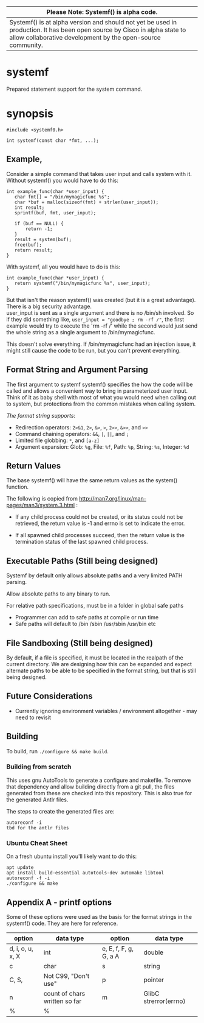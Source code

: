 | Please Note: Systemf() is alpha code. |
| ------------------------------------- |
| Systemf() is at alpha version and should not yet be used in production.  It has been open source by Cisco in alpha state to allow collaborative development by the open-source community. |

# systemf
Prepared statement support for the system command.

# synopsis

    #include <systemf0.h>

    int systemf(const char *fmt, ...);

## Example, 

Consider a simple command that takes user input and calls system with it.  Without systemf() you would have to do this:

```
int example_func(char *user_input) {
   char fmt[] = "/bin/mymagicfunc %s";
   char *buf = malloc(sizeof(fmt) + strlen(user_input));
   int result;
   sprintf(buf, fmt, user_input);

   if (buf == NULL) {
       return -1;
   }
   result = system(buf);
   free(buf);
   return result;
}
```
With systemf, all you would have to do is this:
```
int example_func(char *user_input) {
   return systemf("/bin/mymagicfunc %s", user_input);
}
```

But that isn't the reason systemf() was created (but it is a great advantage).  There is a big security advantage.  
user_input is sent as a single argument and there is no /bin/sh involved.  So if they did something like, 
`user_input = "goodbye ; rm -rf /"`, the first example would try to execute the 'rm -rf /' while the 
second would just send the whole string as a single argument to /bin/mymagicfunc.

This doesn't solve everything.  If /bin/mymagicfunc had an injection issue, it might still cause the code 
to be run, but you can't prevent everything.

## Format String and Argument Parsing

The first argument to systemf systemf() specifies the how the code will be called and allows a convenient way to bring in parameterized user input.  Think of it as baby shell with most of what you would need when calling out to system, but protections from the common mistakes when calling system.

*The format string supports*:
* Redirection operators: `2>&1`, `2>`, `&>`, `>`, `2>>`, `&>>`, and `>>`
* Command chaining operators: `&&`, `|`, `||`, and `;`
* Limited file globbing: `*`, and `[a-z]`
* Argument expansion: Glob: `%g`, File: `%f`, Path: `%p`, String: `%s`, Integer: `%d`

## Return Values

The base systemf() will have the same return values as the system() function.

The following is copied from http://man7.org/linux/man-pages/man3/system.3.html :

*  If any child process could not be created, or its status could not
    be retrieved, the return value is -1 and errno is set to indicate
    the error.

*  If all spawned child processes succeed, then the return value is the
    termination status of the last spawned child process.

## Executable Paths (Still being designed)

Systemf by default only allows absolute paths and a very limited PATH parsing.

Allow absolute paths to any binary to run.

For relative path specifications, must be in a folder in global safe paths
* Programmer can add to safe paths at compile or run time
* Safe paths will default to /bin /sbin /usr/sbin /usr/bin etc

## File Sandboxing (Still being designed)

By default, if a file is specified, it must be located in the realpath of the current directory.  We are designing how
this can be expanded and expect alternate paths to be able to be specified in the format string, but that is still being
designed.

## Future Considerations
* Currently ignoring environment variables / environment altogether - may need to revisit

## Building

To build, run `./configure && make build`.

### Building from scratch

This uses gnu AutoTools to generate a configure and makefile.
To remove that dependency and allow building directly from a
git pull, the files generated from these are checked into this
repository.  This is also true for the generated Antlr files.

The steps to create the generated files are:
```
autoreconf -i
tbd for the antlr files
```

### Ubuntu Cheat Sheet

On a fresh ubuntu install you'll likely want to do this:
```
apt update
apt install build-essential autotools-dev automake libtool
autoreconf -f -i
./configure && make
```

## Appendix A - printf options

Some of these options were used as the basis for the format strings
in the systemf() code.  They are here for reference.

| option | data type | option | data type |
| ------ | --------- | ------ | --------- |
| d, i, o, u, x, X | int | e, E, f, F, g, G, a A | double |
| c | char | s | string |
| C, S, | Not C99, "Don't use" | p | pointer |
| n | count of chars written so far |  m | GlibC strerror(errno) |
| % | % | | |

